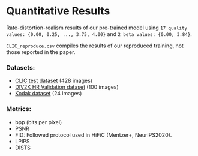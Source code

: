 # Quantitative Results

Rate-distortion-realism results of our pre-trained model using `17 quality values: {0.00, 0.25, ..., 3.75, 4.00}` and `2 beta values: {0.00, 3.84}`.

`CLIC_reproduce.csv` compiles the results of our reproduced training, not those reported in the paper.

### Datasets:
- [CLIC test dataset](https://www.tensorflow.org/datasets/catalog/clic) (428 images)
- [DIV2K HR Validation dataset](https://data.vision.ee.ethz.ch/cvl/DIV2K/) (100 images)
- [Kodak dataset](https://r0k.us/graphics/kodak/) (24 images)

### Metrics:
- bpp (bits per pixel)
- PSNR
- FID: Followed protocol used in HiFiC (Mentzer+, NeurIPS2020).
- LPIPS
- DISTS
